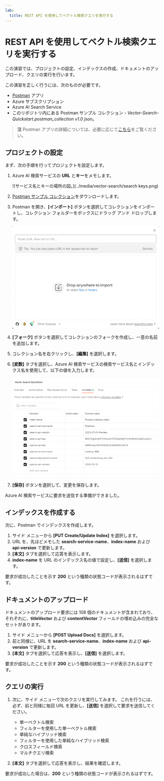 ```yaml
---
lab:
  title: REST API を使用してベクトル検索クエリを実行する
---
```


# REST API を使用してベクトル検索クエリを実行する

この演習では、プロジェクトの設定、インデックスの作成、ドキュメントのアップロード、クエリの実行を行います。

この演習を正しく行うには、次のものが必要です。

- [Postman](https://www.postman.com/downloads/) アプリ
- Azure サブスクリプション
- Azure AI Search Service
- このリポジトリ内にある Postman サンプル コレクション - *Vector-Search-Quickstart.postman_collection v1.0 json*。

> **注** Postman アプリの詳細については、必要に応じて[こちら](https://learn.microsoft.com/en-us/azure/search/search-get-started-rest)をご覧ください。

## プロジェクトの設定

まず、次の手順を行ってプロジェクトを設定します。

1. Azure AI 検索サービスの **URL** と**キー**をメモします。

    ![サービス名とキーの場所の図。](../media/vector-search/search keys.png)

1. [Postman サンプル コレクション](https://github.com/MicrosoftLearning/mslearn-knowledge-mining/blob/main/Labfiles/10-vector-search/Vector%20Search.postman_collection%20v1.0.json)をダウンロードします。
1. Postman を開き、**[インポート]** ボタンを選択してコレクションをインポートし、コレクション フォルダーをボックスにドラッグ アンド ドロップします。

    ![[インポート] ダイアログ ボックスの画像](../media/vector-search/import.png)

1. **[フォーク]** ボタンを選択してコレクションのフォークを作成し、一意の名前を追加します。
1. コレクション名を右クリックし、**[編集]** を選択します。
1. **[変数]** タブを選択し、Azure AI 検索サービスの検索サービス名とインデックス名を使用して、以下の値を入力します。

    ![変数設定の例を示す図](../media/vector-search/variables.png)

1. **[保存]** ボタンを選択して、変更を保存します。

Azure AI 検索サービスに要求を送信する準備ができました。

## インデックスを作成する

次に、Postman でインデックスを作成します。

1. サイド メニューから **[PUT Create/Update Index]** を選択します。
1. URL を、先ほどメモした **search-service-name**、**index-name** および **api-version** で更新します。
1. **[本文]** タブを選択して応答を表示します。
1. **index-name** を URL のインデックス名の値で設定し、**[送信]** を選択します。

要求が成功したことを示す **200** という種類の状態コードが表示されるはずです。

## ドキュメントのアップロード

ドキュメントのアップロード要求には 108 個のドキュメントが含まれており、それぞれに、**titleVector** および **contentVector** フィールドの埋め込みの完全なセットがあります。

1. サイド メニューから **[POST Upload Docs]** を選択します。
1. 前と同様に、URL を **search-service-name**、**index-name** および **api-version** で更新します。
1. **[本文]** タブを選択して応答を表示し、**[送信]** を選択します。

要求が成功したことを示す **200** という種類の状態コードが表示されるはずです。

## クエリの実行

1. 次に、サイド メニューで次のクエリを実行してみます。 これを行うには、必ず、前と同様に毎回 URL を更新し、**[送信]** を選択して要求を送信してください。

    - 単一ベクトル検索
    - フィルターを使用した単一ベクトル検索
    - 単純なハイブリッド検索
    - フィルターを使用した単純なハイブリッド検索
    - クロスフィールド検索
    - マルチクエリ検索

1. **[本文]** タブを選択して応答を表示し、結果を確認します。

要求が成功した場合は、**200** という種類の状態コードが表示されるはずです。
